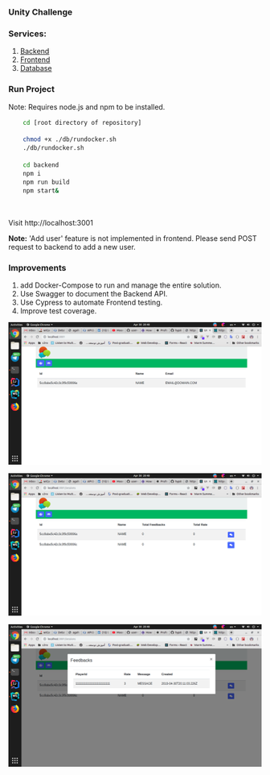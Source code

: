 ### Unity Challenge 

### Services:
1. [Backend](./backend)
2. [Frontend](./frontend)
3. [Database](./db)

### Run Project
 Note: Requires node.js and npm to be installed.

``` bash
    cd [root directory of repository]
    
    chmod +x ./db/rundocker.sh
    ./db/rundocker.sh
    
    cd backend
    npm i
    npm run build
    npm start&
    
    
```
Visit http://localhost:3001

**Note:** 'Add user' feature is not implemented in frontend.
Please send POST request to backend to add a new user.

### Improvements
1. add Docker-Compose to run and manage the entire solution.
2. Use Swagger to document the Backend API.
3. Use Cypress to automate Frontend testing.
4. Improve test coverage.

![Frontend](/img/front3.png?raw=true "Frontend")

![Frontend](/img/front2.png?raw=true "Frontend")

![Frontend](/img/front1.png?raw=true "Frontend")
